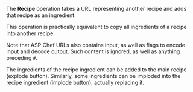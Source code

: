 The **Recipe** operation takes a URL representing another recipe and adds that recipe as an ingredient.

This operation is practically equivalent to copy all ingredients of a recipe into another recipe.

Note that ASP Chef URLs also contains input, as well as flags to encode input and decode output.
Such content is ignored, as well as anything preceding `#`.

The ingredients of the recipe ingredient can be added to the main recipe (explode button). Similarly, some ingredients can be imploded into the recipe ingredient (implode button), actually replacing it.
